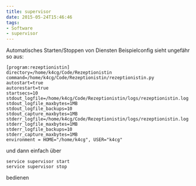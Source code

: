 ```yaml
---
title: supervisor
date: 2015-05-24T15:46:46
tags: 
- Software
- supervisor
---
```


Automatisches Starten/Stoppen von Diensten
Beispielconfig sieht ungefähr so aus:

    [program:rezeptionistin]
    directory=/home/k4cg/Code/Rezeptionistin
    command=/home/k4cg/Code/Rezeptionistin/rezeptionistin.py
    autostart=true
    autorestart=true
    startsecs=10
    stdout_logfile=/home/k4cg/Code/Rezeptionistin/logs/rezeptionistin.log
    stdout_logfile_maxbytes=1MB
    stdout_logfile_backups=10
    stdout_capture_maxbytes=1MB
    stderr_logfile=/home/k4cg/Code/Rezeptionistin/logs/rezeptionistin.log
    stderr_logfile_maxbytes=1MB
    stderr_logfile_backups=10
    stderr_capture_maxbytes=1MB
    environment = HOME="/home/k4cg", USER="k4cg"

und dann einfach über

    service supervisor start
    service supervisor stop

bedienen
